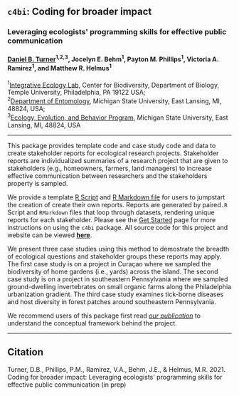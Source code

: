 ## `c4bi`: Coding for broader impact
### Leveraging ecologists' programming skills for effective public communication
#### [Daniel B. Turner](https://dbturner.github.io/)<sup>1,</sup><sup>2,</sup><sup>3</sup>, Jocelyn E. Behm<sup>1</sup>, Payton M. Phillips<sup>1</sup>, Victoria A. Ramirez<sup>1</sup>, and Matthew R. Helmus<sup>1</sup>
<sup>1</sup>[Integrative Ecology Lab](https://www.iecolab.org "iEcoLab Homepage"), Center for Biodiversity, Department of Biology, Temple University, Philadelphia, PA 19122 USA;  
<sup>2</sup>[Department of Entomology](https://www.canr.msu.edu/ent/), Michigan State University, East Lansing, MI, 48824, USA;  
<sup>3</sup>[Ecology, Evolution, and Behavior Program](https://eeb.msu.edu/), Michigan State University, East Lansing, MI, 48824, USA

<hr>
This package provides template code and case study code and data to create stakeholder reports for ecological research projects.  Stakeholder reports are individualized summaries of a research project that are given to stakeholders (e.g., homeowners, farmers, land managers) to increase effective communication between researchers and the stakeholders property is sampled.  

We provide a template [R Script](https://github.com/dbturner/c4bi/blob/main/report_code/template/template_rScript.R) and [R Markdown file](https://github.com/dbturner/c4bi/blob/main/report_code/template/template_rmd.Rmd) for users to jumpstart the creation of create their own reports. Reports are generated by paired`.R` Script and `RMarkdown` files that loop through datasets, rendering unique reports for each stakeholder. Please see the [Get Started](https://dbturner.github.io/c4bi/articles/c4bi.html) page for more instructions on using the `c4bi` package. All source code for this project and website can be viewed **[here](https://github.com/dbturner/c4bi)**.


We present three case studies using this method to demostrate the breadth of ecological questions and stakeholder groups these reports may apply. The first case study is on a project in Curaçao where we sampled the biodiversity of home gardens (i.e., yards) across the island. The second case study is on a project in southeastern Pennsylvania where we sampled ground-dwelling invertebrates on small organic farms along the Philadelphia urbanization gradient. The third case study examines tick-borne diseases and host diversity in forest patches around southeastern Pennsylvania.


We recommend users of this package first read [_our publication_](#citation) to understand the conceptual framework behind the project.
<hr>


## Citation
Turner, D.B., Phillips, P.M., Ramirez, V.A., Behm, J.E., & Helmus, M.R. 2021. Coding for broader impact: Leveraging ecologists' programming skills for effective public communication (in prep)
